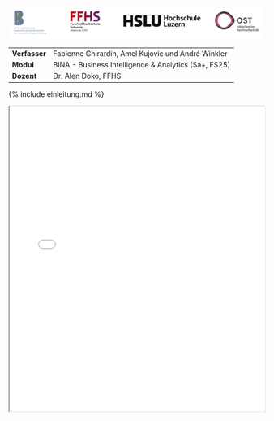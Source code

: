 
![FH Logos](images/FH_Logos.png)

<div class="table-name-value">

| | |
| --- | --- |
| **Verfasser** | Fabienne Ghirardin, Amel Kujovic und André Winkler |
| **Modul** | BINA - Business Intelligence & Analytics (Sa+, FS25) |
| **Dozent** | Dr. Alen Doko, FFHS |

</div>

{% include einleitung.md %}


<iframe src="sunhours_per_month.html" width="100%" height="600"></iframe>
